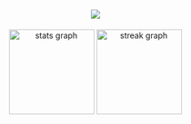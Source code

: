 <h1 align="center">
    <img src="https://readme-typing-svg.herokuapp.com/?color=white=font=Righteous&size=35&center=true&vCenter=true&width=500&height=70&duration=4000&lines=+Bem+Vindo!+;+Sou+o+Felipe+Garcia+;+❤️❤️❤️" />
</h1>



<div align="center">
  <img src="https://github-readme-stats.vercel.app/api?username=Bi4nCaaAaa&hide_title=false&hide_rank=false&show_icons=true&count_all_commits=true&count_private=true&disable_animations=false&theme=radical&locale=en&hide_border=false&order=1color=cdd2ff&icon_color=cdd2ff&text_color=cdd2ff" height="150" alt="stats graph"  />
  <img src="https://streak-stats.demolab.com?user=Bi4nCaaAaa&locale=en&mode=daily&theme=radical&hide_border=false&border_radius=5&order=3" height="150" alt="streak graph"  />
</div> 

<div align="center"> 
    
 
</div> 

<div align="center"> 

